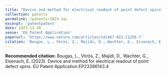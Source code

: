 ```yaml
---
title: "Device and method for electrical readout of point defect spins"
collection: patents
permalink: /patents/2023-iqc
excerpt: 'patentpatent'
date: 2023-12-30
venue: 'EU Patent Application'
paperurl: 'https://www.nature.com/articles/s41467-021-21256-7'
citation: 'Bougas, L., Vörös, Z., Majidi, D., Wachter, G., Eisenach, E. (2023). "Device and method for electrical readout of point defect spins." EU Patent Application EP23386143.4'
---
```



<b>Recommended citation:</b> Bougas, L., Vörös, Z., Majidi, D., Wachter, G., Eisenach, E. (2023). Device and method for electrical readout of point defect spins. EU Patent Application EP23386143.4